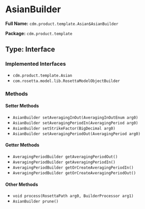 # AsianBuilder

**Full Name:** `cdm.product.template.Asian$AsianBuilder`

**Package:** `cdm.product.template`

## Type: Interface

### Implemented Interfaces

- `cdm.product.template.Asian`
- `com.rosetta.model.lib.RosettaModelObjectBuilder`

### Methods

#### Setter Methods

- `AsianBuilder setAveragingInOut(AveragingInOutEnum arg0)`
- `AsianBuilder setAveragingPeriodIn(AveragingPeriod arg0)`
- `AsianBuilder setStrikeFactor(BigDecimal arg0)`
- `AsianBuilder setAveragingPeriodOut(AveragingPeriod arg0)`

#### Getter Methods

- `AveragingPeriodBuilder getAveragingPeriodOut()`
- `AveragingPeriodBuilder getAveragingPeriodIn()`
- `AveragingPeriodBuilder getOrCreateAveragingPeriodIn()`
- `AveragingPeriodBuilder getOrCreateAveragingPeriodOut()`

#### Other Methods

- `void process(RosettaPath arg0, BuilderProcessor arg1)`
- `AsianBuilder prune()`

